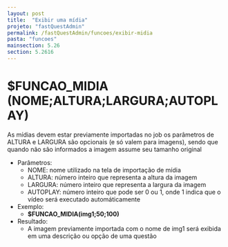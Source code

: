 ```yaml
---
layout: post
title:  "Exibir uma mídia"
projeto: "fastQuestAdmin"
permalink: /fastQuestAdmin/funcoes/exibir-midia
pasta: "funcoes"
mainsection: 5.26
section: 5.2616
---
```

# $FUNCAO_MIDIA (NOME;ALTURA;LARGURA;AUTOPLAY)
As mídias devem estar previamente importadas no job
os parâmetros de ALTURA e LARGURA são opcionais (e só valem para imagens), sendo que quando não são informados a imagem assume seu tamanho original
- Parâmetros:
    - NOME: nome utilizado na tela de importação de mídia
    - ALTURA: número inteiro que representa a altura da imagem
    - LARGURA: número inteiro que representa a largura da imagem
    - AUTOPLAY: número inteiro que pode ser 0 ou 1, onde 1 indica que o vídeo será executado automáticamente
- Exemplo:
    - **$FUNCAO_MIDIA(img1;50;100)**
- Resultado:
    - A imagem previamente importada com o nome de img1 será exibida em uma descrição ou opção de uma questão
